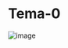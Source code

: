 # Tema-0
![image](https://github.com/AngelaMorales-8/Tema-0/assets/122454505/e00b47ca-0551-41de-8e34-66a2c979d382)
